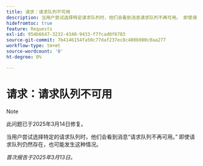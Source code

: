 ```yaml
---
title: 请求：请求队列不可用
description: 当用户尝试选择特定请求队列时，他们会看到消息请求队列不再可用。 即使请求队列仍然存在，也可能发生这种情况。
hidefromtoc: true
feature: Requests
exl-id: 954b6647-3232-4340-9433-f7fcad0f6783
source-git-commit: 7b4146154fa50c77daf237ec8c480b900c0aa277
workflow-type: tm+mt
source-wordcount: '0'
ht-degree: 0%

---
```


# 请求：请求队列不可用

>[!NOTE]
>
>此问题已于2025年3月14日修复。

当用户尝试选择特定的请求队列时，他们会看到消息“请求队列不再可用。” 即使请求队列仍然存在，也可能发生这种情况。

_首次报告于2025年3月13日。_
